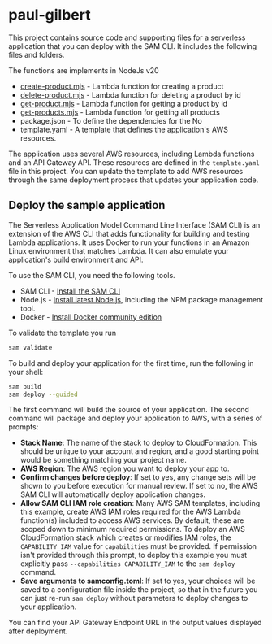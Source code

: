 # paul-gilbert

This project contains source code and supporting files for a serverless application that you can deploy with the SAM CLI. It includes the following files and folders.

The functions are implements in NodeJs v20

- [create-product.mjs](src%2Fcreate-product.mjs) - Lambda function for creating a product
- [delete-product.mjs](src%2Fdelete-product.mjs) - Lambda function for deleting a product by id
- [get-product.mjs](src%2Fget-product.mjs) - Lambda function for getting a product by id
- [get-products.mjs](src%2Fget-products.mjs) - Lambda function for getting all products  
- package.json - To define the dependencies for the No
- template.yaml - A template that defines the application's AWS resources. 

The application uses several AWS resources, including Lambda functions and an API Gateway API. These resources are defined in the `template.yaml` file in this project. You can update the template to add AWS resources through the same deployment process that updates your application code.

## Deploy the sample application

The Serverless Application Model Command Line Interface (SAM CLI) is an extension of the AWS CLI that adds functionality for building and testing Lambda applications. It uses Docker to run your functions in an Amazon Linux environment that matches Lambda. It can also emulate your application's build environment and API.

To use the SAM CLI, you need the following tools.

* SAM CLI - [Install the SAM CLI](https://docs.aws.amazon.com/serverless-application-model/latest/developerguide/serverless-sam-cli-install.html)
* Node.js - [Install latest Node.js](https://nodejs.org/en/), including the NPM package management tool.
* Docker - [Install Docker community edition](https://hub.docker.com/search/?type=edition&offering=community)

To validate the template you run

```bash
sam validate
```

To build and deploy your application for the first time, run the following in your shell:

```bash
sam build
sam deploy --guided
```

The first command will build the source of your application. The second command will package and deploy your application to AWS, with a series of prompts:

* **Stack Name**: The name of the stack to deploy to CloudFormation. This should be unique to your account and region, and a good starting point would be something matching your project name.
* **AWS Region**: The AWS region you want to deploy your app to.
* **Confirm changes before deploy**: If set to yes, any change sets will be shown to you before execution for manual review. If set to no, the AWS SAM CLI will automatically deploy application changes.
* **Allow SAM CLI IAM role creation**: Many AWS SAM templates, including this example, create AWS IAM roles required for the AWS Lambda function(s) included to access AWS services. By default, these are scoped down to minimum required permissions. To deploy an AWS CloudFormation stack which creates or modifies IAM roles, the `CAPABILITY_IAM` value for `capabilities` must be provided. If permission isn't provided through this prompt, to deploy this example you must explicitly pass `--capabilities CAPABILITY_IAM` to the `sam deploy` command.
* **Save arguments to samconfig.toml**: If set to yes, your choices will be saved to a configuration file inside the project, so that in the future you can just re-run `sam deploy` without parameters to deploy changes to your application.

You can find your API Gateway Endpoint URL in the output values displayed after deployment.

 